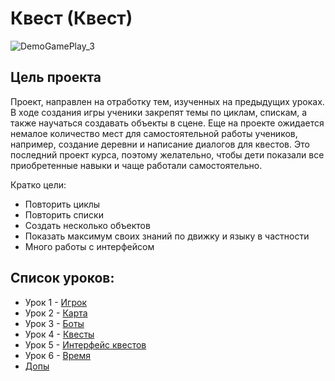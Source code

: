 # Квест (Квест)

![DemoGamePlay_3](https://github.com/user-attachments/assets/638da84d-067d-4f3c-a0ed-d21bba345926)


## Цель проекта
Проект, направлен на отработку тем, изученных на предыдущих уроках. В ходе создания игры ученики закрепят темы по циклам, спискам, а также научаться создавать объекты в сцене.
Еще на проекте ожидается немалое количество мест для самостоятельной работы учеников, например, создание деревни и написание диалогов для квестов.
Это последний проект курса, поэтому желательно, чтобы дети показали все приобретенные навыки и чаще работали самостоятельно.

Кратко цели:
- Повторить циклы
- Повторить списки
- Создать несколько объектов
- Показать максимум своих знаний по движку и языку в частности
- Много работы с интерфейсом

## Список уроков:
- Урок 1 - [Игрок](https://github.com/IT-Compot/Python-methodologies/blob/main/first-stage/Quest/lessons/lesson-1.md)
- Урок 2 - [Карта](https://github.com/IT-Compot/Python-methodologies/blob/main/first-stage/Quest/lessons/lesson-2.md)
- Урок 3 - [Боты](https://github.com/IT-Compot/Python-methodologies/blob/main/first-stage/Quest/lessons/lesson-3.md)
- Урок 4 - [Квесты](https://github.com/IT-Compot/Python-methodologies/blob/main/first-stage/Quest/lessons/lesson-4.md)
- Урок 5 - [Интерфейс квестов](https://github.com/IT-Compot/Python-methodologies/blob/main/first-stage/Quest/lessons/lesson-5.md)
- Урок 6 - [Время](https://github.com/IT-Compot/Python-methodologies/blob/main/first-stage/Quest/lessons/lesson-6.md)
- [Допы](https://github.com/IT-Compot/Python-methodologies/blob/main/first-stage/Quest/lessons/additional.md)
